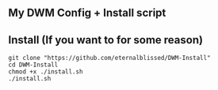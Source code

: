 ## My DWM Config + Install script

## Install (If you want to for some reason)
```
git clone "https://github.com/eternalblissed/DWM-Install"
cd DWM-Install
chmod +x ./install.sh
./install.sh
